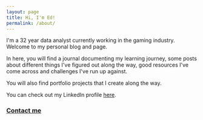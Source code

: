 ```yaml
---
layout: page
title: Hi, I'm Ed!
permalink: /about/
---
```


I'm a 32 year data analyst currently working in the gaming industry. Welcome to my personal blog and page.

In here, you will find a journal documenting my learning journey, some posts about different things I've figured out along the way, good resources I've come across and challenges I've run up against.

You will also find portfolio projects that I create along the way.

You can check out my LinkedIn profile [here](https://www.linkedin.com/in/edward-walker-uk/).

### [Contact me](mailto:contact.net979@silomails.com)
